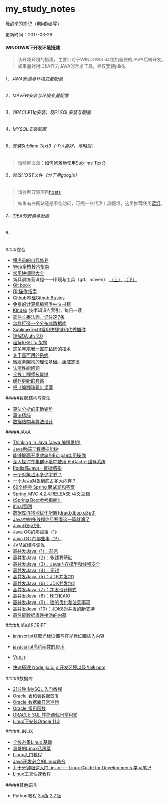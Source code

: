 # my_study_notes
我的学习笔记（用MD编写）

更新时间：2017-03-29

#### WINDOWS下开发环境搭建

>该开发环境的搭建，主要针对于WINDOWS 64位机器侠的JAVA后端开发。
>如果喜好用IDEA作为JAVA的开发工具，建议安装jdk8。

###### 1、JAVA安装与环境变量配置

>

###### 2、MAVEN安装与环境变量配置

>

###### 3、ORACLE11g安装，及PLSQL安装与配置

>

###### 4、MYSQL安装配置

>

###### 5、安装Sublime Text3（个人喜好，可略过）

>请参照文章：[如何优雅地使用Sublime Text3](http://jeffjade.com/2015/12/15/2015-04-17-toss-sublime-text/)

###### 6、修改HOST文件（为了用google）

>请参照开源项目[hosts](https://github.com/racaljk/hosts)

>如果有些网站还是不能访问，可找一些代理工具翻墙，这里推荐使用[蓝灯](https://github.com/getlantern/lantern)。

###### 7、IDEA的安装与配置

>

###### 8、


####综合

* [程序员的自我修养](https://leohxj.gitbooks.io/a-programmer-prepares/content/)
* [Web全栈技术指南](https://coin8086.gitbooks.io/getfullstack/content/)
* [常用快捷键大全](http://www.cnblogs.com/best/p/5818597.html)
* 新兵训练营课程——环境与工具（git、maven）
	[（上）](http://weibo.com/p/1001643874239169320051)
	[（下）](http://weibo.com/p/1001643874240234698089)
* [Git book](https://git-scm.com/book/zh/v2)
* [Git操作指南](http://www.rowkey.me/blog/2016/01/10/git-usage/)
* [Github基础Github Basics](https://github.com/xirong/my-git/blob/master/how-to-use-github.md)
* [免费的计算机编程类中文书籍](https://github.com/justjavac/free-programming-books-zh_CN)
* [KIndex](https://github.com/Martin404/KIndex) 技术知识点索引，每日一读
* [软件长寿法则，记住这7条](http://begeek.cn/post/5012.html)
* [怎样打造一个分布式数据库](http://www.infoq.com/cn/articles/how-to-build-a-distributed-database)
* [SublimeText3常用快捷键和优秀插件](http://www.jianshu.com/p/1f582b42335a)
* [理解OAuth 2.0](http://www.ruanyifeng.com/blog/2014/05/oauth_2_0.html)
* [理解RESTful架构](http://www.ruanyifeng.com/blog/2011/09/restful)
* [这多年来我一直在钻研的技术](http://coolshell.cn/articles/17446.html)
* [关于高可用的系统](http://coolshell.cn/articles/17459.html?f=tt)
* [微服务架构的理论基础 - 康威定律](https://yq.aliyun.com/articles/8611?f=tt)
* [认清性能问题](http://mp.weixin.qq.com/s?__biz=MzAxMTEyOTQ5OQ==&mid=2650610655&idx=1&sn=4f38ef56ff57054ab9745b0725351159#rd)
* [全栈工程师技能树](https://github.com/geekcompany/full-stack-tree)
* [缓存更新的套路](http://coolshell.cn/articles/17416.html)
* [把《编程珠玑》读薄](http://www.hawstein.com/posts/make-thiner-programming-pearls.html)


#####数据结构与算法

* [算法分析的正确姿势](http://www.cnblogs.com/absfree/p/5464779.html)
* [算法精粹](https://www.gitbook.com/book/soulmachine/algorithm-essentials/details)
* [数据结构与算法设计](https://suanfa.herokuapp.com/0preface/)


#####JAVA

* [Thinking in Java (Java 编程思想)](https://www.gitbook.com/book/quanke/think-in-java/details)
* [Java后端工程师技能树](http://www.rowkey.me/blog/2016/06/17/java-skill-tree/)
* [能够提高开发效率的Eclipse实用操作](http://blog.jobbole.com/103503/)
* [深入探讨在集群环境中使用 EhCache 缓存系统](http://www.ibm.com/developerworks/cn/java/j-lo-ehcache/)
* [Redis与Java – 数据结构](http://www.importnew.com/21028.html)
* [一个对象占用多少字节？](http://yueyemaitian.iteye.com/blog/2033046)
* [一个Java对象到底占多大内存？](http://mp.weixin.qq.com/s?__biz=MzA4NDc2MDQ1Nw==&mid=2650237919&idx=1&sn=a91f281e2dd2d27d6e15292002e3c5a5&scene=0#wechat_redirect)
* [69个经典 Spring 面试题和答案](http://www.codeceo.com/article/69-spring-interview-questions.html)
* [Spring MVC 4.2.4.RELEASE 中文文档](https://linesh.gitbooks.io/spring-mvc-documentation-linesh-translation/content/)
* [《Spring Boot参考指南》](https://www.gitbook.com/book/qbgbook/spring-boot-reference-guide-zh/details)
* [jfinal官网](http://www.jfinal.com/)
* [数据库连接池优化配置(druid,dbcp,c3p0)](http://blog.csdn.net/hetaohappy/article/details/51861015)
* [Java中的多线程你只要看这一篇就够了](http://www.importnew.com/21089.html)
* [Java代码优化](http://www.importnew.com/21224.html)
* [Java GC的那些事（1）](http://blog.jobbole.com/105044/)
* [Java GC 的那些事（2）](http://blog.jobbole.com/105119/)
* [JVM监控与调优](http://www.importnew.com/21441.html)
* [高并发Java（1）：前言](http://www.importnew.com/21229.html)
* [高并发Java（2）：多线程基础](http://www.importnew.com/21239.html)
* [高并发Java（3）：Java内存模型和线程安全](http://www.importnew.com/21245.html)
* [高并发Java（4）：无锁](http://www.importnew.com/21282.html)
* [高并发Java（5）：JDK并发包1](http://www.importnew.com/21288.html)
* [高并发Java（6）：JDK并发包2](http://www.importnew.com/21303.html)
* [高并发Java（7）：并发设计模式](http://www.importnew.com/21312.html)
* [高并发Java（8）：NIO和AIO](http://www.importnew.com/21341.html)
* [高并发Java（9）：锁的优化和注意事项](http://www.importnew.com/21353.html)
* [高并发Java（10）：JDK8对并发的新支持](http://www.importnew.com/21358.html)
* [高性能数据库连接池的内幕](http://mp.weixin.qq.com/s?__biz=MzI3MzEzMDI1OQ==&mid=2651814835&idx=1&sn=cb775d3926ce39d12fa420a292c1f83d&scene=0#wechat_redirect)


#####JAVASCRIPT

* [javascript获取光标位置与在光标位置插入内容](http://www.cnblogs.com/johnvajicic/archive/2013/05/17/3084674.html)
* [javascript高阶函数的应用](http://web.jobbole.com/87806/)


* [Vue.js](http://cn.vuejs.org/guide/)
* [快速搭建 Node.js/io.js 开发环境以及加速 npm](http://fengmk2.com/blog/2014/03/node-env-and-faster-npm.html)

#####数据库

* [21分钟 MySQL 入门教程](http://www.cnblogs.com/mr-wid/archive/2013/05/09/3068229.html)
* [Oracle 表和表数据恢复](http://www.cnblogs.com/java-class/p/5817217.html)
* [Oracle 数据库日常巡检](http://www.cnblogs.com/java-class/p/4979798.html)
* [Oracle 常用函数](http://www.cnblogs.com/java-class/p/5199145.html)
* [ORACLE SQL 性能调优日常积累](http://www.cnblogs.com/java-class/p/4555767.html)
* [Linux下安装Oracle 11G](oracle/linux_oracle_11g_install.md)


#####LINUX

* [全栈必备Linux 基础](http://blog.jobbole.com/106827/)
* [鳥哥的Linux私房菜](http://linux.vbird.org/)
* [Linux入门教程](http://www.92csz.com/study/linux/)
* [Java开发必会的Linux命令](http://www.importnew.com/17354.html)
* [九十分钟极速入门Linux——Linux Guide for Developments 学习笔记](http://mp.weixin.qq.com/s?__biz=MzAwNTMxMzg1MA==&mid=404510068&idx=2&sn=0fc406025644a60ae8a94f3ff0cba626&scene=23&srcid=0101ZDCyZGjWLS8ygofWkNSh#rd)
* [Linux工具快速教程](http://linuxtools-rst.readthedocs.io/zh_CN/latest/)


#####其他语言

* Python教程
[3.x版](http://www.liaoxuefeng.com/wiki/0014316089557264a6b348958f449949df42a6d3a2e542c000)
[2.7版](http://www.liaoxuefeng.com/wiki/001374738125095c955c1e6d8bb493182103fac9270762a000)


